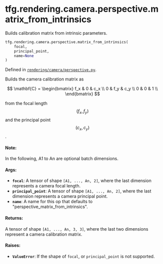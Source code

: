 <div itemscope itemtype="http://developers.google.com/ReferenceObject">
<meta itemprop="name" content="tfg.rendering.camera.perspective.matrix_from_intrinsics" />
<meta itemprop="path" content="Stable" />
</div>

# tfg.rendering.camera.perspective.matrix_from_intrinsics

Builds calibration matrix from intrinsic parameters.

``` python
tfg.rendering.camera.perspective.matrix_from_intrinsics(
    focal,
    principal_point,
    name=None
)
```



Defined in [`rendering/camera/perspective.py`](https://github.com/tensorflow/graphics/blob/master/tensorflow_graphics/rendering/camera/perspective.py).

<!-- Placeholder for "Used in" -->

Builds the camera calibration matrix as

$$
\mathbf{C} =
\begin{bmatrix}
f_x & 0 & c_x \\
0  & f_y & c_y \\
0  & 0  & 1 \\
\end{bmatrix}
$$

from the focal length $$(f_x, f_y)$$ and the principal point $$(c_x, c_y)$$.

#### Note:

In the following, A1 to An are optional batch dimensions.


#### Args:

* <b>`focal`</b>: A tensor of shape `[A1, ..., An, 2]`, where the last dimension
  represents a camera focal length.
* <b>`principal_point`</b>: A tensor of shape `[A1, ..., An, 2]`, where the last
  dimension represents a camera principal point.
* <b>`name`</b>: A name for this op that defaults to
  "perspective_matrix_from_intrinsics".


#### Returns:

A tensor of shape `[A1, ..., An, 3, 3]`, where the last two dimensions
represent a camera calibration matrix.


#### Raises:

* <b>`ValueError`</b>: If the shape of `focal`, or `principal_point` is not
supported.
